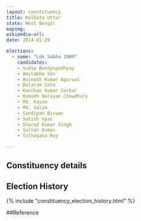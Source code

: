 ```yaml
---
layout: constituency
title: Kolkata Uttar
state: West Bengal
mapimg: 
wikipedia-url: 
date: 2014-01-29

elections: 
  - name: "Lok Sabha 2009"
    candidates: 
    - Sudip Bandyopadhyay 
    - Amitabha Sen 
    - Avinash Kumar Agarwal 
    - Balaram Saha 
    - Kanchan Kumar Sarkar 
    - Kumodh Narayan Chowdhury 
    - Md. Kasim 
    - Md. Salim 
    - Sandipan Biswas 
    - Satish Vyas 
    - Sharad Kumar Singh 
    - Sultan Osman 
    - Tathagata Roy 

---
```

## Constituency details


## Election History
{% include "constituency_election_history.html" %}

##Reference
